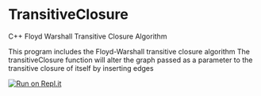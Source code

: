 # TransitiveClosure
C++ Floyd Warshall Transitive Closure Algorithm

This program includes the Floyd-Warshall transitive closure algorithm
The transitiveClosure function will alter the graph passed as a parameter to the transitive closure of itself by inserting edges

[![Run on Repl.it](https://repl.it/badge/github/danielzelfo/TransitiveClosure)](https://repl.it/github/danielzelfo/TransitiveClosure)